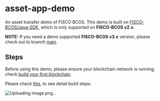 # asset-app-demo

An asset transfer demo of FISCO BCOS. This demo is built on [FISCO-BCOS/Java-SDK](https://github.com/FISCO-BCOS/java-sdk/tree/master-2.0), which is only supported on **FISCO-BCOS v2.x**.

**NOTE:** If you need a demo supported **FISCO-BCOS v3.x** version, please check out to branch [main](https://github.com/FISCO-BCOS/asset-app-demo/tree/main).

## Steps

Before using this demo, please ensure your blockchain network is running, check [build your first blockchain](https://fisco-bcos-documentation.readthedocs.io/zh_CN/latest/docs/installation.html).

Please check [this](https://fisco-bcos-documentation.readthedocs.io/zh_CN/latest/docs/tutorial/sdk_application.html), to see detail build steps.


![Uploading image.png…]()
